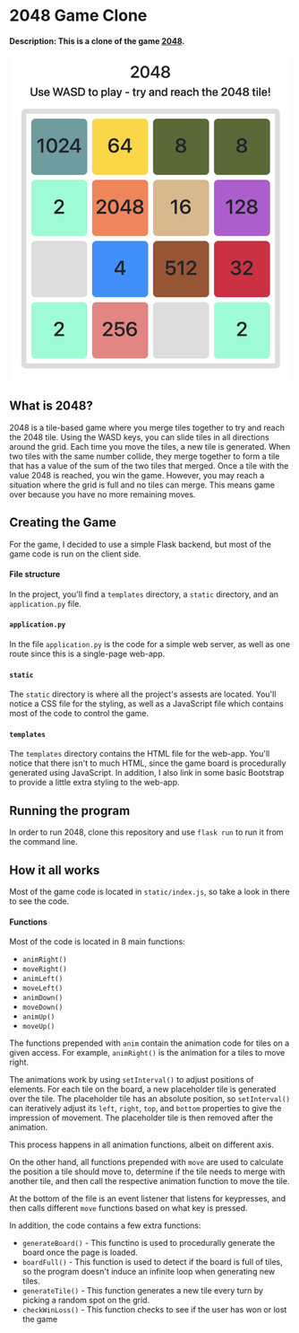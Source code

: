 # 2048 Game Clone
#### Description: This is a clone of the game [2048](2048game.com).
![photo](static/main-photo.png)
## What is 2048?
2048 is a tile-based game where you merge tiles together to try and reach the 2048 tile. Using the WASD keys, you can slide tiles in all directions around the grid. Each time you move the tiles, a new tile is generated. When two tiles with the same number collide, they merge together to form a tile that has a value of the sum of the two tiles that merged. Once a tile with the value 2048 is reached, you win the game. However, you may reach a situation where the grid is full and no tiles can merge. This means game over because you have no more remaining moves.
## Creating the Game
For the game, I decided to use a simple Flask backend, but most of the game code is run on the client side.
#### File structure
In the project, you'll find a `templates` directory, a `static` directory, and an `application.py` file.
#### `application.py`
In the file `application.py` is the code for a simple web server, as well as one route since this is a single-page web-app.
#### `static`
The `static` directory is where all the project's assests are located. You'll notice a CSS file for the styling, as well as a JavaScript file which contains most of the code to control the game.
#### `templates`
The `templates` directory contains the HTML file for the web-app. You'll notice that there isn't to much HTML, since the game board is procedurally generated using JavaScript. In addition, I also link in some basic Bootstrap to provide a little extra styling to the web-app.
## Running the program
In order to run 2048, clone this repository and use `flask run` to run it from the command line.
## How it all works
Most of the game code is located in `static/index.js`, so take a look in there to see the code.
#### Functions
Most of the code is located in 8 main functions:
- `animRight()`
- `moveRight()`
- `animLeft()`
- `moveLeft()`
- `animDown()`
- `moveDown()`
- `animUp()`
- `moveUp()`

The functions prepended with `anim` contain the animation code for tiles on a given access. For example, `animRight()` is the animation for a tiles to move right.

The animations work by using `setInterval()` to adjust positions of elements. For each tile on the board, a new placeholder tile is generated over the tile. The placeholder tile has an absolute position, so `setInterval()` can iteratively adjust its `left`, `right`, `top`, and `bottom` properties to give the impression of movement. The placeholder tile is then removed after the animation.

This process happens in all animation functions, albeit on different axis.

On the other hand, all functions prepended with `move` are used to calculate the position a tile should move to, determine if the tile needs to merge with another tile, and then call the respective animation function to move the tile.

At the bottom of the file is an event listener that listens for keypresses, and then calls different `move` functions based on what key is pressed.

In addition, the code contains a few extra functions:
- `generateBoard()` - This functino is used to procedurally generate the board once the page is loaded.
- `boardFull()` - This function is used to detect if the board is full of tiles, so the program doesn't induce an infinite loop when generating new tiles.
- `generateTile()` - This function generates a new tile every turn by picking a random spot on the grid.
- `checkWinLoss()` - This function checks to see if the user has won or lost the game
